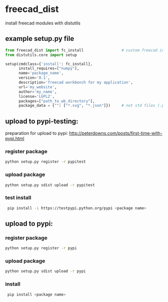 # freecad_dist
install freecad modules with distutils

## example setup.py file
```python
from freecad_dist import fc_install                 # custom freecad install
from distutils.core import setup

setup(cmdclass={'install': fc_install},
      install_requires=["numpy"],
      name='package_name',
      version='0.1',
      description='freecad workbench for my application',
      url='my_website',
      author='my_name',
      license='LGPL2',
      packages=["path_to_wb_directory"],
      package_data = {"": ["*.svg", "*.json"]})     # not std files (.py)
```

## upload to pypi-testing:
preparation for upload to pypi: http://peterdowns.com/posts/first-time-with-pypi.html

### register package
```bash
python setup.py register -r pypitest
```
### upload package
```bash
python setup.py sdist upload -r pypitest
```
### test install
```bash
 pip install -i https://testpypi.python.org/pypi <package name>
```

## upload to pypi:

### register package
```bash
python setup.py register -r pypi
```
### upload package
```bash
python setup.py sdist upload -r pypi
```
### install
```bash
 pip install <package name>
```